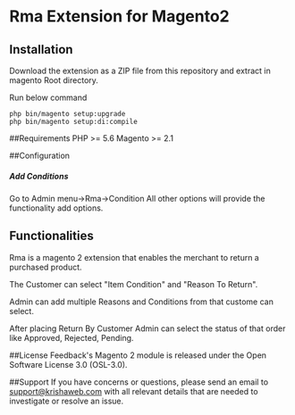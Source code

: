 # Rma Extension for Magento2

## Installation

Download the extension as a ZIP file from this repository and extract in magento Root directory.

Run below command
```
php bin/magento setup:upgrade
php bin/magento setup:di:compile
```



##Requirements
PHP >= 5.6
Magento >= 2.1


##Configuration
##### Add Conditions
Go to Admin menu->Rma->Condition
All other options will provide the functionality add options.


## Functionalities
Rma is a magento 2 extension that enables the merchant to return a purchased product.

The Customer can select "Item Condition" and "Reason To Return".

Admin can add multiple Reasons and Conditions from that custome can select.

After placing Return By Customer Admin can select the status of that order like Approved, Rejected, Pending.

##License
Feedback's Magento 2 module is released under the Open Software License 3.0 (OSL-3.0).

##Support
If you have concerns or questions, please send an email to support@krishaweb.com with all relevant details that are needed to investigate or resolve an issue.










